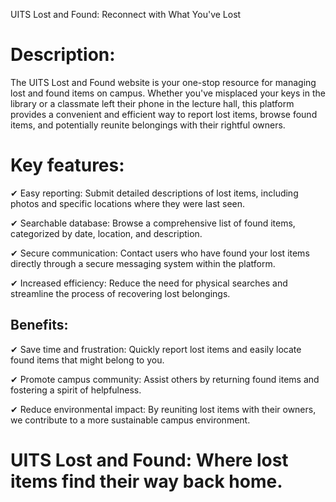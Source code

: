 UITS Lost and Found: Reconnect with What You've Lost

# Description:

The UITS Lost and Found website is your one-stop resource for managing lost and found items on campus. Whether you've misplaced your keys in the library or a classmate left their phone in the lecture hall, this platform provides a convenient and efficient way to report lost items, browse found items, and potentially reunite belongings with their rightful owners.

# Key features:

 ✔ Easy reporting: Submit detailed descriptions of lost items, including photos and specific locations where they were last seen.
 
 ✔ Searchable database: Browse a comprehensive list of found items, categorized by date, location, and description.
 
 ✔ Secure communication: Contact users who have found your lost items directly through a secure messaging system within the platform.
 
 ✔ Increased efficiency: Reduce the need for physical searches and streamline the process of recovering lost belongings.

## Benefits:

 ✔ Save time and frustration: Quickly report lost items and easily locate found items that might belong to you.
 
✔  Promote campus community: Assist others by returning found items and fostering a spirit of helpfulness.

✔  Reduce environmental impact: By reuniting lost items with their owners, we contribute to a more sustainable campus environment.

# UITS Lost and Found: Where lost items find their way back home.
